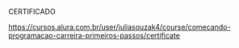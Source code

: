 CERTIFICADO

https://cursos.alura.com.br/user/juliasouzak4/course/comecando-programacao-carreira-primeiros-passos/certificate
